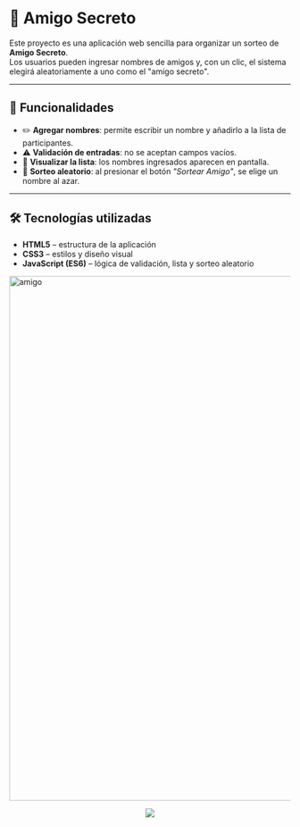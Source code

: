 # 🎁 Amigo Secreto  

Este proyecto es una aplicación web sencilla para organizar un sorteo de **Amigo Secreto**.  
Los usuarios pueden ingresar nombres de amigos y, con un clic, el sistema elegirá aleatoriamente a uno como el "amigo secreto".  

---

## 🚀 Funcionalidades  

- ✏️ **Agregar nombres**: permite escribir un nombre y añadirlo a la lista de participantes.  
- ⚠️ **Validación de entradas**: no se aceptan campos vacíos.  
- 📃 **Visualizar la lista**: los nombres ingresados aparecen en pantalla.  
- 🎲 **Sorteo aleatorio**: al presionar el botón *"Sortear Amigo"*, se elige un nombre al azar.  

---

## 🛠️ Tecnologías utilizadas  

- **HTML5** – estructura de la aplicación  
- **CSS3** – estilos y diseño visual  
- **JavaScript (ES6)** – lógica de validación, lista y sorteo aleatorio  

<img width="1748" height="940" alt="amigo" src="https://github.com/user-attachments/assets/1caf442c-6ab5-4053-b092-e819c3f9be11" />
<p align="center">
<img src="https://img.shields.io/badge/STATUS-EN%20DESAROLLO-green">
</p>

